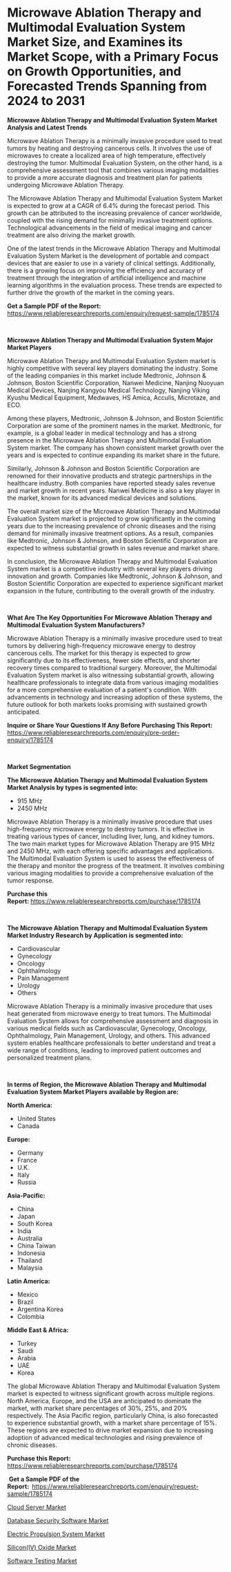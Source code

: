 <p><h1>Microwave Ablation Therapy and Multimodal Evaluation System Market Size, and Examines its Market Scope, with a Primary Focus on Growth Opportunities, and Forecasted Trends Spanning from 2024 to 2031</h1></p><p><strong>Microwave Ablation Therapy and Multimodal Evaluation System Market Analysis and Latest Trends</strong></p>
<p><p>Microwave Ablation Therapy is a minimally invasive procedure used to treat tumors by heating and destroying cancerous cells. It involves the use of microwaves to create a localized area of high temperature, effectively destroying the tumor. Multimodal Evaluation System, on the other hand, is a comprehensive assessment tool that combines various imaging modalities to provide a more accurate diagnosis and treatment plan for patients undergoing Microwave Ablation Therapy.</p><p>The Microwave Ablation Therapy and Multimodal Evaluation System Market is expected to grow at a CAGR of 6.4% during the forecast period. This growth can be attributed to the increasing prevalence of cancer worldwide, coupled with the rising demand for minimally invasive treatment options. Technological advancements in the field of medical imaging and cancer treatment are also driving the market growth.</p><p>One of the latest trends in the Microwave Ablation Therapy and Multimodal Evaluation System Market is the development of portable and compact devices that are easier to use in a variety of clinical settings. Additionally, there is a growing focus on improving the efficiency and accuracy of treatment through the integration of artificial intelligence and machine learning algorithms in the evaluation process. These trends are expected to further drive the growth of the market in the coming years.</p></p>
<p><strong>Get a Sample PDF of the Report:&nbsp;</strong> <a href="https://www.reliableresearchreports.com/enquiry/request-sample/1785174">https://www.reliableresearchreports.com/enquiry/request-sample/1785174</a></p>
<p>&nbsp;</p>
<p><strong>Microwave Ablation Therapy and Multimodal Evaluation System Major Market Players</strong></p>
<p><p>Microwave Ablation Therapy and Multimodal Evaluation System market is highly competitive with several key players dominating the industry. Some of the leading companies in this market include Medtronic, Johnson & Johnson, Boston Scientific Corporation, Nanwei Medicine, Nanjing Nuoyuan Medical Devices, Nanjing Kangyou Medical Technology, Nanjing Viking Kyushu Medical Equipment, Medwaves, HS Amica, Acculis, Microtaze, and ECO.</p><p>Among these players, Medtronic, Johnson & Johnson, and Boston Scientific Corporation are some of the prominent names in the market. Medtronic, for example, is a global leader in medical technology and has a strong presence in the Microwave Ablation Therapy and Multimodal Evaluation System market. The company has shown consistent market growth over the years and is expected to continue expanding its market share in the future.</p><p>Similarly, Johnson & Johnson and Boston Scientific Corporation are renowned for their innovative products and strategic partnerships in the healthcare industry. Both companies have reported steady sales revenue and market growth in recent years. Nanwei Medicine is also a key player in the market, known for its advanced medical devices and solutions.</p><p>The overall market size of the Microwave Ablation Therapy and Multimodal Evaluation System market is projected to grow significantly in the coming years due to the increasing prevalence of chronic diseases and the rising demand for minimally invasive treatment options. As a result, companies like Medtronic, Johnson & Johnson, and Boston Scientific Corporation are expected to witness substantial growth in sales revenue and market share.</p><p>In conclusion, the Microwave Ablation Therapy and Multimodal Evaluation System market is a competitive industry with several key players driving innovation and growth. Companies like Medtronic, Johnson & Johnson, and Boston Scientific Corporation are expected to experience significant market expansion in the future, contributing to the overall growth of the industry.</p></p>
<p>&nbsp;</p>
<p><strong>What Are The Key Opportunities For Microwave Ablation Therapy and Multimodal Evaluation System Manufacturers?</strong></p>
<p><p>Microwave Ablation Therapy is a minimally invasive procedure used to treat tumors by delivering high-frequency microwave energy to destroy cancerous cells. The market for this therapy is expected to grow significantly due to its effectiveness, fewer side effects, and shorter recovery times compared to traditional surgery. Moreover, the Multimodal Evaluation System market is also witnessing substantial growth, allowing healthcare professionals to integrate data from various imaging modalities for a more comprehensive evaluation of a patient's condition. With advancements in technology and increasing adoption of these systems, the future outlook for both markets looks promising with sustained growth anticipated.</p></p>
<p><strong>Inquire or Share Your Questions If Any Before Purchasing This Report:</strong> <a href="https://www.reliableresearchreports.com/enquiry/pre-order-enquiry/1785174">https://www.reliableresearchreports.com/enquiry/pre-order-enquiry/1785174</a></p>
<p>&nbsp;</p>
<p><strong>Market Segmentation</strong></p>
<p><strong>The Microwave Ablation Therapy and Multimodal Evaluation System Market Analysis by types is segmented into:</strong></p>
<p><ul><li>915 MHz</li><li>2450 MHz</li></ul></p>
<p><p>Microwave Ablation Therapy is a minimally invasive procedure that uses high-frequency microwave energy to destroy tumors. It is effective in treating various types of cancer, including liver, lung, and kidney tumors. The two main market types for Microwave Ablation Therapy are 915 MHz and 2450 MHz, with each offering specific advantages and applications. The Multimodal Evaluation System is used to assess the effectiveness of the therapy and monitor the progress of the treatment. It involves combining various imaging modalities to provide a comprehensive evaluation of the tumor response.</p></p>
<p><strong>Purchase this Report:&nbsp;</strong><a href="https://www.reliableresearchreports.com/purchase/1785174">https://www.reliableresearchreports.com/purchase/1785174</a></p>
<p>&nbsp;</p>
<p><strong>The Microwave Ablation Therapy and Multimodal Evaluation System Market Industry Research by Application is segmented into:</strong></p>
<p><ul><li>Cardiovascular</li><li>Gynecology</li><li>Oncology</li><li>Ophthalmology</li><li>Pain Management</li><li>Urology</li><li>Others</li></ul></p>
<p><p>Microwave Ablation Therapy is a minimally invasive procedure that uses heat generated from microwave energy to treat tumors. The Multimodal Evaluation System allows for comprehensive assessment and diagnosis in various medical fields such as Cardiovascular, Gynecology, Oncology, Ophthalmology, Pain Management, Urology, and others. This advanced system enables healthcare professionals to better understand and treat a wide range of conditions, leading to improved patient outcomes and personalized treatment plans.</p></p>
<p>&nbsp;</p>
<p><strong>In terms of Region, the Microwave Ablation Therapy and Multimodal Evaluation System Market Players available by Region are:</strong></p>
<p>
    <p> <strong> North America: </strong>
        <ul>
            <li>United States</li>
            <li>Canada</li>
        </ul>
        </p> 
    <p> <strong> Europe: </strong>
        <ul>
            <li>Germany</li>
            <li>France</li>
            <li>U.K.</li>
            <li>Italy</li>
            <li>Russia</li>
        </ul>
        </p> 
    <p> <strong> Asia-Pacific: </strong>
        <ul>
            <li>China</li>
            <li>Japan</li>
            <li>South Korea</li>
            <li>India</li>
            <li>Australia</li>
            <li>China Taiwan</li>
            <li>Indonesia</li>
            <li>Thailand</li>
            <li>Malaysia</li>
        </ul>
        </p> 
    <p> <strong> Latin America: </strong>
        <ul>
            <li>Mexico</li>
            <li>Brazil</li>
            <li>Argentina Korea</li>
            <li>Colombia</li>
        </ul>
        </p> 
    <p> <strong> Middle East & Africa: </strong>
        <ul>
            <li>Turkey</li>
            <li>Saudi</li>
            <li>Arabia</li>
            <li>UAE</li>
            <li>Korea</li>
        </ul>
    </p>
    </p>
<p><p>The global Microwave Ablation Therapy and Multimodal Evaluation System market is expected to witness significant growth across multiple regions. North America, Europe, and the USA are anticipated to dominate the market, with market share percentages of 30%, 25%, and 20% respectively. The Asia Pacific region, particularly China, is also forecasted to experience substantial growth, with a market share percentage of 15%. These regions are expected to drive market expansion due to increasing adoption of advanced medical technologies and rising prevalence of chronic diseases.</p></p>
<p><strong>Purchase this Report: </strong><a href="https://www.reliableresearchreports.com/purchase/1785174">https://www.reliableresearchreports.com/purchase/1785174</a></p>
<p>&nbsp;<strong>Get a Sample PDF of the Report:&nbsp;&nbsp;</strong><a href="https://www.reliableresearchreports.com/enquiry/request-sample/1785174">https://www.reliableresearchreports.com/enquiry/request-sample/1785174</a></p>
<p><strong></strong></p>
<p><p><a href="https://medium.com/@angelaarnold1941/cloud-server-market-size-market-outlook-and-market-forecast-2024-to-2031-e3e8b6b2b769">Cloud Server Market</a></p><p><a href="https://medium.com/@evelynarmstrong2022/database-security-software-market-exploring-market-share-market-trends-and-future-growth-edde41e0d904">Database Security Software Market</a></p><p><a href="https://medium.com/@elvirabogdani08/decoding-electric-propulsion-system-market-metrics-market-share-trends-and-growth-patterns-b3772c7b2842">Electric Propulsion System Market</a></p><p><a href="https://github.com/ruddyyedelwadw/Market-Research-Report-List-1/blob/main/siliconiv-oxide-market.md">Silicon(IV) Oxide Market</a></p><p><a href="https://medium.com/@angelaarnold1941/software-testing-market-size-market-outlook-and-market-forecast-2024-to-2031-fb563b9f796b">Software Testing Market</a></p></p>